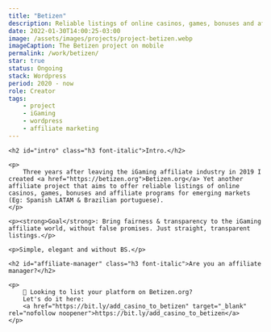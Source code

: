 ```yaml
---
title: "Betizen"
description: Reliable listings of online casinos, games, bonuses and affiliate programs, without scams or BS!
date: 2022-01-30T14:00:25-03:00
image: /assets/images/projects/project-betizen.webp
imageCaption: The Betizen project on mobile
permalink: /work/betizen/
star: true
status: Ongoing
stack: Wordpress
period: 2020 - now
role: Creator
tags:
    - project
    - iGaming
    - wordpress
    - affiliate marketing
---
```

<div class="wrapper">
    
    <h2 id="intro" class="h3 font-italic">Intro.</h2>

    <p>
        Three years after leaving the iGaming affiliate industry in 2019 I created <a href="https://betizen.org">Betizen.org</a> Yet another affiliate project that aims to offer reliable listings of online casinos, games, bonuses and affiliate programs for emerging markets (Eg: Spanish LATAM & Brazilian portuguese).
    </p>

    <p><strong>Goal</strong>: Bring fairness & transparency to the iGaming affiliate world, without false promises. Just straight, transparent listings.</p>

    <p>Simple, elegant and without BS.</p>

    <h2 id="affiliate-manager" class="h3 font-italic">Are you an affiliate manager?</h2>

    <p>
        🎰 Looking to list your platform on Betizen.org?
        Let's do it here:
        <a href="https://bit.ly/add_casino_to_betizen" target="_blank" rel="nofollow noopener">https://bit.ly/add_casino_to_betizen</a>
    </p> 
    
</div>
